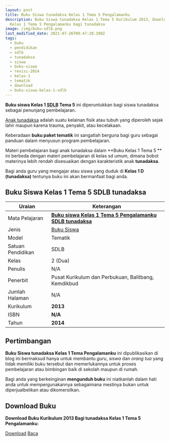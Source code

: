 ```yaml
---
layout: post
title: Buku Siswa tunadaksa Kelas 1 Tema 5 Pengalamanku
description: Buku Siswa tunadaksa Kelas 1 Tema 5 Kurikulum 2013, Download buku
  Kelas 1 Tema 5 Pengalamanku bagi tunadaksa
image: /img/buku-sdlb.png
last_modified_date: 2021-07-26T09:47:20.398Z
tags:
  - buku
  - pendidikan
  - sdlb
  - tunadaksa
  - siswa
  - buku-siswa
  - revisi-2014
  - kelas-1
  - tematik
  - download
  - buku-siswa-kelas-1-sdlb
---
```



**Buku siswa Kelas 1 <abbr title="Sekolah Dasar Luar Biasa">SDLB</abbr> Tema 5** ini diperuntukkan bagi siswa tunadaksa sebagai penunjang pembelajaran.

[Anak tunadaksa](/teori/pengertian-tunadaksa-menurut-ahli) adalah suatu kelainan fisik atau tubuh yang diperoleh sejak lahir maupun karena trauma, penyakit, atau kecelakaan.

Keberadaan **buku paket tematik** ini sangatlah berguna bagi guru sebagai panduan dalam menyusun program pembelajaran.

Materi pembelajaran bagi anak tunadaksa dalam **Buku Kelas 1 Tema 5 ** ini berbeda dengan materi pembelajaran di kelas sd umum, dimana bobot materinya lebih rendah disesuaikan dengan karakteristik anak **tunadaksa**.

Bagi anda guru yang mengajar atau siswa yang duduk di **Kelas 1 D (tunadaksa)** tentunya buku ini akan bermanfaat bagi anda.

## Buku Siswa Kelas 1 Tema 5 SDLB tunadaksa  

|Uraian|Keterangan|
| --- | --- |
|Mata Pelajaran|<a href="/bse/buku-siswa-tunadaksa-kelas-1-tema-5-pengalamanku" title="Buku siswa Kelas 1 Tema 5 Pengalamanku SDLB tunadaksa"><strong>Buku siswa Kelas 1 Tema 5 Pengalamanku SDLB tunadaksa</strong></a>|
|Jenis|<a href="/bse" title="Buku Siswa" target="_blank">Buku Siswa</a>|
|Model|Tematik|
|Satuan Pendidikan|SDLB|
|Kelas|2 (Dua)|
|Penulis|N/A|
|Penerbit|Pusat Kurikulum dan Perbukuan, Balitbang, Kemdikbud|
|Jumlah Halaman|N/A|
|Kurikulum|<strong>2013</strong>|
|ISBN|<strong>N/A</strong>|
|Tahun|<strong>2014</strong>|

## Pertimbangan
**Buku Siswa tunadaksa Kelas 1 Tema Pengalamanku** ini dipublikasikan di blog ini bermaksud hanya untuk membantu _guru_, _siswa_ dan _orang tua_ yang tidak memiliki buku tersebut dan memerlukannya untuk proses pembelajaran atau bimbingan baik di sekolah maupun di rumah.

Bagi anda yang berkeinginan <b>mengunduh buku</b> ini niatkanlah dalam hati anda untuk mempergunakannya sebagaimana mestinya bukan untuk diperjualbelikan atau dikomersilkan.
  
## Download Buku
**Download Buku Kurikulum 2013 Bagi tunadaksa Kelas 1 Tema 5 Pengalamanku**:
<p class="center"><a class="button download" href="https://docs.google.com/uc?export=download&id=1wZokv6quPVTIIGKXaOR43g02aNVHL_g3" rel="nofollow" target="_blank" title="Download Buku Siswa tunadaksa Kelas 1 Tema Pengalamanku">Download</a>
<a class="button demo open-dialog" href="https://drive.google.com/file/d/1wZokv6quPVTIIGKXaOR43g02aNVHL_g3/preview" rel="nofollow" target="_blank" title="Download">Baca</a></p>

